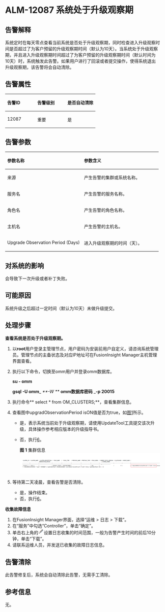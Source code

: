 # ALM-12087 系统处于升级观察期<a name="ALM-12087"></a>

## 告警解释<a name="section12185175112912"></a>

系统定时在每天零点查看当前系统是否处于升级观察期，同时检查进入升级观察时间是否超过了为客户预留的升级观察期时间（默认为10天）。当系统处于升级观察期，并且进入升级观察期时间超过了为客户预留的升级观察期时间（默认时间为10天）时，系统触发此告警。如果用户进行了回滚或者提交操作，使得系统退出升级观察期，该告警将会自动清除。

## 告警属性<a name="section085043016302"></a>

<a name="table1563311478306"></a>
<table><thead align="left"><tr id="row863916477305"><th class="cellrowborder" valign="top" width="33.33333333333333%" id="mcps1.1.4.1.1"><p id="p26401847123015"><a name="p26401847123015"></a><a name="p26401847123015"></a><strong id="b1364011475301"><a name="b1364011475301"></a><a name="b1364011475301"></a>告警ID</strong></p>
</th>
<th class="cellrowborder" valign="top" width="33.33333333333333%" id="mcps1.1.4.1.2"><p id="p146431647193015"><a name="p146431647193015"></a><a name="p146431647193015"></a><strong id="b364314472307"><a name="b364314472307"></a><a name="b364314472307"></a>告警级别</strong></p>
</th>
<th class="cellrowborder" valign="top" width="33.33333333333333%" id="mcps1.1.4.1.3"><p id="p15647847133018"><a name="p15647847133018"></a><a name="p15647847133018"></a><strong id="b1164794712304"><a name="b1164794712304"></a><a name="b1164794712304"></a>是否自动清除</strong></p>
</th>
</tr>
</thead>
<tbody><tr id="row9649184714301"><td class="cellrowborder" valign="top" width="33.33333333333333%" headers="mcps1.1.4.1.1 "><p id="p7651204719307"><a name="p7651204719307"></a><a name="p7651204719307"></a>12087</p>
</td>
<td class="cellrowborder" valign="top" width="33.33333333333333%" headers="mcps1.1.4.1.2 "><p id="p065214715304"><a name="p065214715304"></a><a name="p065214715304"></a>重要</p>
</td>
<td class="cellrowborder" valign="top" width="33.33333333333333%" headers="mcps1.1.4.1.3 "><p id="p106525475307"><a name="p106525475307"></a><a name="p106525475307"></a>是</p>
</td>
</tr>
</tbody>
</table>

## 告警参数<a name="section1936811414312"></a>

<a name="table632652953115"></a>
<table><thead align="left"><tr id="row113281829183119"><th class="cellrowborder" valign="top" width="50%" id="mcps1.1.3.1.1"><p id="p232972913318"><a name="p232972913318"></a><a name="p232972913318"></a><strong id="b1333072963118"><a name="b1333072963118"></a><a name="b1333072963118"></a>参数名称</strong></p>
</th>
<th class="cellrowborder" valign="top" width="50%" id="mcps1.1.3.1.2"><p id="p6330132913115"><a name="p6330132913115"></a><a name="p6330132913115"></a><strong id="b0331429203119"><a name="b0331429203119"></a><a name="b0331429203119"></a>参数含义</strong></p>
</th>
</tr>
</thead>
<tbody><tr id="row1439552417346"><td class="cellrowborder" valign="top" width="50%" headers="mcps1.1.3.1.1 "><p id="p17935380415"><a name="p17935380415"></a><a name="p17935380415"></a>来源</p>
</td>
<td class="cellrowborder" valign="top" width="50%" headers="mcps1.1.3.1.2 "><p id="p187931338134115"><a name="p187931338134115"></a><a name="p187931338134115"></a>产生告警的集群或系统名称。</p>
</td>
</tr>
<tr id="row15331329113114"><td class="cellrowborder" valign="top" width="50%" headers="mcps1.1.3.1.1 "><p id="p19332122914310"><a name="p19332122914310"></a><a name="p19332122914310"></a>服务名</p>
</td>
<td class="cellrowborder" valign="top" width="50%" headers="mcps1.1.3.1.2 "><p id="p1833352953111"><a name="p1833352953111"></a><a name="p1833352953111"></a>产生告警的服务名称。</p>
</td>
</tr>
<tr id="row73341329113119"><td class="cellrowborder" valign="top" width="50%" headers="mcps1.1.3.1.1 "><p id="p2334152983110"><a name="p2334152983110"></a><a name="p2334152983110"></a>角色名</p>
</td>
<td class="cellrowborder" valign="top" width="50%" headers="mcps1.1.3.1.2 "><p id="p123352297317"><a name="p123352297317"></a><a name="p123352297317"></a>产生告警的角色名称。</p>
</td>
</tr>
<tr id="row14826113412581"><td class="cellrowborder" valign="top" width="50%" headers="mcps1.1.3.1.1 "><p id="p1382733465816"><a name="p1382733465816"></a><a name="p1382733465816"></a>主机名</p>
</td>
<td class="cellrowborder" valign="top" width="50%" headers="mcps1.1.3.1.2 "><p id="p19827934145818"><a name="p19827934145818"></a><a name="p19827934145818"></a>产生告警的主机名。</p>
</td>
</tr>
<tr id="row18335112918313"><td class="cellrowborder" valign="top" width="50%" headers="mcps1.1.3.1.1 "><p id="p112131638125818"><a name="p112131638125818"></a><a name="p112131638125818"></a>Upgrade Observation Period (Days)</p>
</td>
<td class="cellrowborder" valign="top" width="50%" headers="mcps1.1.3.1.2 "><p id="p12111338145814"><a name="p12111338145814"></a><a name="p12111338145814"></a>进入升级观察期的时间（天）。</p>
</td>
</tr>
</tbody>
</table>

## 对系统的影响<a name="section845735413312"></a>

会导致下一次升级或者补丁失败。

## 可能原因<a name="section2352115873212"></a>

系统升级之后超过一定时间（默认为10天）未做升级提交。

## 处理步骤<a name="section1969405125314"></a>

**查看系统是否处于升级观察期。**

1.  以**root**用户登录主管理节点，用户密码为安装前用户自定义，请咨询系统管理员。管理节点的主备状态及对应IP地址可在FusionInsight Manager主机管理界面查看。

1.  执行以下命令，切换至omm用户并登录omm数据库。

    **su - omm**

    **gsql -U omm**_ _**-W **_ __omm数据库密码__ _**-p 20015**

2.  执行命令** select \* from OM\_CLUSTERS;**，查看集群信息。
3.  查看图中upgradObservationPeriod isON值是否为true，如[图1](#fig1299312444469)所示。
    -   是，表示系统当前处于升级观察期，请使用UpdateTool工具提交该次升级，具体操作参考相应版本的升级指导书。
    -   否，执行[6](#li1479263012376)。

        **图 1**  集群信息<a name="fig1299312444469"></a>  
        ![](figures/集群信息.png "集群信息")

4.  等待第二天凌晨，查看告警是否清除。
    -   是，操作结束。
    -   否，执行[6](#li1479263012376)。


**收集故障信息**

1.  <a name="li1479263012376"></a>在FusionInsight Manager界面，选择“运维 \> 日志 \> 下载”。
2.  在“服务”中勾选“Controller”，单击“确定”。
3.  单击右上角的![](figures/zh-cn_image_0263895486.png)设置日志收集的时间范围，一般为告警产生时间的前后10分钟，单击“下载”。
4.  请联系运维人员，并发送已收集的故障日志信息。

## 告警清除<a name="section169311343318"></a>

此告警修复后，系统会自动清除此告警，无需手工清除。

## 参考信息<a name="s56eb47c5acc241fa8255bb33458378a2"></a>

无。

